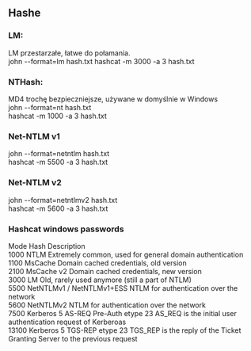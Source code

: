 ## Hashe

### LM:
LM przestarzałe, łatwe do połamania.  
john --format=lm hash.txt 
hashcat -m 3000 -a 3 hash.txt  
    
### NTHash:
MD4 trochę bezpieczniejsze, używane w domyślnie w Windows  
john --format=nt hash.txt  
hashcat -m 1000 -a 3 hash.txt  

### Net-NTLM v1  
john --format=netntlm hash.txt  
hashcat -m 5500 -a 3 hash.txt  

### Net-NTLM v2  
john --format=netntlmv2 hash.txt  
hashcat -m 5600 -a 3 hash.txt  

### Hashcat windows passwords
Mode	Hash	Description   
1000	NTLM	Extremely common, used for general domain authentication  
1100	MsCache	Domain cached credentials, old version  
2100	MsCache v2	Domain cached credentials, new version  
3000	LM	Old, rarely used anymore (still a part of NTLM)  
5500	NetNTLMv1 / NetNTLMv1+ESS	NTLM for authentication over the network  
5600	NetNTLMv2	NTLM for authentication over the network  
7500	Kerberos 5 AS-REQ Pre-Auth etype 23	AS_REQ is the initial user authentication request of Kerberoas  
13100	Kerberos 5 TGS-REP etype 23	TGS_REP is the reply of the Ticket Granting Server to the previous request
